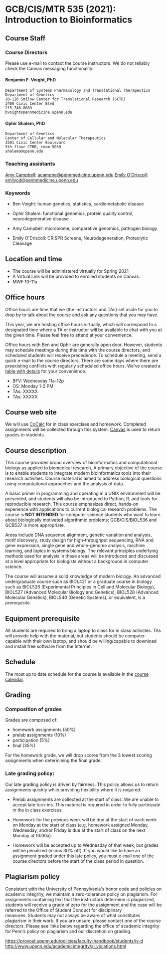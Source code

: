 # GCB/CIS/MTR 535 (2021): Introduction to Bioinformatics

## Course Staff

### Course Directors

Please use e-mail to contact the course instructors.
We do not reliably check the Canvas messaging functionality.

#### Benjamin F. Voight, PhD
    Department of Systems Pharmacology and Translational Therapeutics
    Department of Genetics
    10-126 Smilow Center for Translational Research (SCTR)
    3400 Civic Center Blvd
    215-746-8083
    bvoight@pennmedicine.upenn.edu

#### Ophir Shalem, PhD
    Department of Genetics
    Center of Cellular and Molecular Therapeutics
    3501 Civic Center Boulevard
    5th floor CTRB, room 5050
    shalemo@upenn.edu

### Teaching assistants

[Amy Campbell](mailto:acampbe@pennmedicine.upenn.edu): acampbe@pennmedicine.upenn.edu
[Emily O’Driscoll](mailto:emilyod@pennmedicine.upenn.edu): emilyod@pennmedicine.upenn.edu

### Keywords

* Ben Voight: human genetics, statistics, cardiometabolic disease
* Ophir Shalem: functional genomics, protein quality control, neurodegenerative disease

* Amy Campbell: microbiome, comparative genomics, pathogen biology
* Emily O'Driscoll: CRISPR Screens, Neurodegeneration, Proteolytic Cleavage

## Location and time

* The course will be administered virtually for Spring 2021
* A Virtual Link will be provided to enrolled students on Canvas.
* MWF 10-11a

## Office hours

Office hours are time that we (the instructors and TAs) set aside for you to 
drop by to talk about the course and ask any questions that you may have.

This year, we are hosting office hours virtually, which will correspond to a
designated time where a TA or instructor will be available to chat with you
at the given time. Please feel free to attend at your convenience.

Office hours with Ben and Ophir are generally open door. However, students may
schedule meetings during this time with the course directors, and scheduled
students will receive precedence. To schedule a meeting, send a quick e-mail to
the course directors. There are some days where there are preexisting conflicts
with regularly scheduled office hours. We've created a 
[table with details](https://github.com/bvoight/GCB535/blob/master/OfficeHours.md)
for your convenience.

* BFV: Wednesday 11a-12p
* OS: Monday 1-2 PM 
* TAs: XXXXX
* TAs: XXXXX

## Course web site

We will use [CoCalc](https://cocalc.com/) for in class exercises
and homework. Completed assignments will be collected through this system.
[Canvas](https://upenn.instructure.com/) is used to return grades to students.

## Course description

This course provides broad overview of bioinformatics and computational biology
as applied to biomedical research. A primary objective of the course is to
enable students to integrate modern bioinformatics tools into their research
activities. Course material is aimed to address biological questions using
computational approaches and the analysis of data.

A basic primer in programming and operating in a UNIX environment will be
presented, and students will also be introduced to Python, R, and tools for
reproducible research. This course emphasizes direct, hands-on experience with
applications to current biological research problems. The course is **NOT
INTENDED** for computer science students who want to learn about biologically
motivated algorithmic problems; GCB/CIS/BIOL536 and GCB537 is more appropriate.

Areas include DNA sequence alignment, genetic variation and analysis, motif
discovery, study design for high-throughput sequencing, RNA and gene expression,
single gene and whole-genome analysis, machine learning, and topics in systems
biology. The relevant principles underlying methods used for analysis in these
areas will be introduced and discussed at a level appropriate for biologists
without a background in computer science.

The course will assume a solid knowledge of modern biology. An advanced
undergraduate course such as BIOL421 or a graduate course in biology such as
BIOL526 (Experimental Principles in Cell and Molecular Biology), BIOL527
(Advanced Molecular Biology and Genetics), BIOL528 (Advanced Molecular
Genetics), BIOL540 (Genetic Systems), or equivalent, is a prerequisite.

## Equipment prerequisite

All students are required to bring a laptop to class for in class activities.
TAs will provide help with the material, but students should be computer-capable
with their own laptop, and should be willing/capable to download and install
free software from the Internet.

## Schedule

The most up to date schedule for the course is available in the [course
calendar](https://github.com/bvoight/GCB535/blob/master/Course_Calendar.md).

## Grading

### Composition of grades

Grades are composed of:

* homework assignments (50%)
* prelab assignments (10%)
* participation (5%)
* final (35%)

For the homework grade, we will drop scores from the 3 lowest scoring
assignments when determining the final grade.

### Late grading policy:

Our late grading policy is driven by fairness. This policy allows us to
return assignments quickly while providing flexibility where it is required.

* Prelab assignments are collected at the start of class. We are unable to
accept late turn-ins. This material is required in order to fully participate
in the in class exercises.

* Homework for the previous week will be due at the start of each week on Monday
at the start of class (e.g. homework assigned Monday, Wednesday, and/or Friday
is due at the start of class on the next Monday at 10:00a). 

* Homework will be accepted up to Wednesday of that week, but grades will be penalized 
(minus 30% off). If you would like to have an assignment graded under this late policy, 
you must e-mail one of the course directors before the start of the class period in question.

## Plagiarism policy

Consistent with the University of Pennsylvania's honor code and policies on
academic integrity, we maintain a zero-tolerance policy on plagiarism. For
assignments containing text that the instructors determine is plagiarized,
students will receive a grade of zero for the assignment and the case will be
referred to the Office of Student Conduct for disciplinary measures. Students
may not always be aware of what constitutes plagiarism in their work. If you are
unsure, please contact one of the course directors. Please see links below
regarding the office of academic integrity for Penn’s policy on plagiarism and
our discretion on grading.

https://provost.upenn.edu/policies/faculty-handbook/students/iv-d
http://www.upenn.edu/academicintegrity/ai_violations.html
